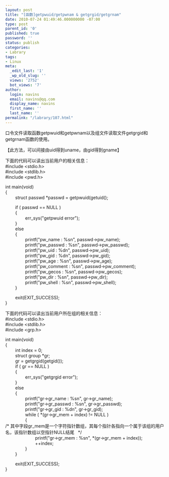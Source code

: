 ```yaml
---
layout: post
title: "[函数]getpwuid/getpwnam & getgrgid/getgrnam"
date: 2010-07-24 01:49:46.000000000 -07:00
type: post
parent_id: '0'
published: true
password: ''
status: publish
categories:
- Labrary
tags:
- Linux
meta:
  _edit_last: '1'
  _wp_old_slug: ''
  views: '2752'
  bot_views: '7'
author:
  login: navins
  email: navins@qq.com
  display_name: navins
  first_name: ''
  last_name: ''
permalink: "/labrary/107.html"
---
```

口令文件读取函数getpwuid和getpwnam以及组文件读取文件getgrgid和getgrnam函数的使用。

【此方法，可以间接由uid得到uname，由gid得到gname】

下面的代码可以读出当前用户的相关信息：  
#include \<stdio.h\>  
#include \<stdlib.h\>  
#include \<pwd.h\>

int main(void)  
{  
&nbsp;&nbsp;&nbsp;&nbsp;&nbsp;&nbsp;&nbsp; struct passwd \*passwd = getpwuid(getuid();

&nbsp;&nbsp;&nbsp;&nbsp;&nbsp;&nbsp;&nbsp; if ( passwd == NULL )  
&nbsp;&nbsp;&nbsp;&nbsp;&nbsp;&nbsp;&nbsp; {  
&nbsp;&nbsp;&nbsp;&nbsp;&nbsp;&nbsp;&nbsp;&nbsp;&nbsp;&nbsp;&nbsp;&nbsp;&nbsp;&nbsp;&nbsp; err\_sys("getpwuid error");  
&nbsp;&nbsp;&nbsp;&nbsp;&nbsp;&nbsp;&nbsp; }  
&nbsp;&nbsp;&nbsp;&nbsp;&nbsp;&nbsp;&nbsp; else  
&nbsp;&nbsp;&nbsp;&nbsp;&nbsp;&nbsp;&nbsp; {  
&nbsp;&nbsp;&nbsp;&nbsp;&nbsp;&nbsp;&nbsp;&nbsp;&nbsp;&nbsp;&nbsp;&nbsp;&nbsp;&nbsp;&nbsp; printf("pw\_name : %sn", passwd-\>pw\_name);  
&nbsp;&nbsp;&nbsp;&nbsp;&nbsp;&nbsp;&nbsp;&nbsp;&nbsp;&nbsp;&nbsp;&nbsp;&nbsp;&nbsp;&nbsp; printf("pw\_passwd : %sn", passwd-\>pw\_passwd);  
&nbsp;&nbsp;&nbsp;&nbsp;&nbsp;&nbsp;&nbsp;&nbsp;&nbsp;&nbsp;&nbsp;&nbsp;&nbsp;&nbsp;&nbsp; printf("pw\_uid : %dn", passwd-\>pw\_uid);  
&nbsp;&nbsp;&nbsp;&nbsp;&nbsp;&nbsp;&nbsp;&nbsp;&nbsp;&nbsp;&nbsp;&nbsp;&nbsp;&nbsp;&nbsp; printf("pw\_gid : %dn", passwd-\>pw\_gid);  
&nbsp;&nbsp;&nbsp;&nbsp;&nbsp;&nbsp;&nbsp;&nbsp;&nbsp;&nbsp;&nbsp;&nbsp;&nbsp;&nbsp;&nbsp; printf("pw\_age : %sn", passwd-\>pw\_age);  
&nbsp;&nbsp;&nbsp;&nbsp;&nbsp;&nbsp;&nbsp;&nbsp;&nbsp;&nbsp;&nbsp;&nbsp;&nbsp;&nbsp;&nbsp; printf("pw\_comment : %sn", passwd-\>pw\_comment);  
&nbsp;&nbsp;&nbsp;&nbsp;&nbsp;&nbsp;&nbsp;&nbsp;&nbsp;&nbsp;&nbsp;&nbsp;&nbsp;&nbsp;&nbsp; printf("pw\_gecos : %sn", passwd-\>pw\_gecos);  
&nbsp;&nbsp;&nbsp;&nbsp;&nbsp;&nbsp;&nbsp;&nbsp;&nbsp;&nbsp;&nbsp;&nbsp;&nbsp;&nbsp;&nbsp; printf("pw\_dir : %sn", passwd-\>pw\_dir);  
&nbsp;&nbsp;&nbsp;&nbsp;&nbsp;&nbsp;&nbsp;&nbsp;&nbsp;&nbsp;&nbsp;&nbsp;&nbsp;&nbsp;&nbsp; printf("pw\_shell : %sn", passwd-\>pw\_shell);  
&nbsp;&nbsp;&nbsp;&nbsp;&nbsp;&nbsp;&nbsp; }

&nbsp;&nbsp;&nbsp;&nbsp;&nbsp;&nbsp;&nbsp; exit(EXIT\_SUCCESS);  
}  
<!--more-->  
下面的代码可以读出当前用户所在组的相关信息：  
#include \<stdio.h\>  
#include \<stdlib.h\>  
#include \<grp.h\>

int main(void)  
{  
&nbsp;&nbsp;&nbsp;&nbsp;&nbsp;&nbsp;&nbsp; int index = 0;  
&nbsp;&nbsp;&nbsp;&nbsp;&nbsp;&nbsp;&nbsp; struct group \*gr;  
&nbsp;&nbsp;&nbsp;&nbsp;&nbsp;&nbsp;&nbsp; gr = getgrgid(getgid());  
&nbsp;&nbsp;&nbsp;&nbsp;&nbsp;&nbsp;&nbsp; if ( gr == NULL )  
&nbsp;&nbsp;&nbsp;&nbsp;&nbsp;&nbsp;&nbsp; {  
&nbsp;&nbsp;&nbsp;&nbsp;&nbsp;&nbsp;&nbsp;&nbsp;&nbsp;&nbsp;&nbsp;&nbsp;&nbsp;&nbsp;&nbsp; err\_sys("getgrgid error");  
&nbsp;&nbsp;&nbsp;&nbsp;&nbsp;&nbsp;&nbsp; }  
&nbsp;&nbsp;&nbsp;&nbsp;&nbsp;&nbsp;&nbsp; else  
&nbsp;&nbsp;&nbsp;&nbsp;&nbsp;&nbsp;&nbsp; {  
&nbsp;&nbsp;&nbsp;&nbsp;&nbsp;&nbsp;&nbsp;&nbsp;&nbsp;&nbsp;&nbsp;&nbsp;&nbsp;&nbsp;&nbsp; printf("gr-\>gr\_name : %sn", gr-\>gr\_name);  
&nbsp;&nbsp;&nbsp;&nbsp;&nbsp;&nbsp;&nbsp;&nbsp;&nbsp;&nbsp;&nbsp;&nbsp;&nbsp;&nbsp;&nbsp; printf("gr-\>gr\_passwd : %sn", gr-\>gr\_passwd);  
&nbsp;&nbsp;&nbsp;&nbsp;&nbsp;&nbsp;&nbsp;&nbsp;&nbsp;&nbsp;&nbsp;&nbsp;&nbsp;&nbsp;&nbsp; printf("gr-\>gr\_gid : %dn", gr-\>gr\_gid);  
&nbsp;&nbsp;&nbsp;&nbsp;&nbsp;&nbsp;&nbsp;&nbsp;&nbsp;&nbsp;&nbsp;&nbsp;&nbsp;&nbsp;&nbsp; while ( \*(gr-\>gr\_mem + index) != NULL )  
&nbsp;&nbsp;&nbsp;&nbsp;&nbsp;&nbsp;&nbsp;&nbsp;&nbsp;&nbsp;&nbsp;&nbsp;&nbsp;&nbsp;&nbsp; {  
/\* 其中字段gr\_mem是一个字符指针数组，其每个指针各指向一个属于该组的用户名，该指针数组以空指针NULL结尾&nbsp;&nbsp; \*/  
&nbsp;&nbsp;&nbsp;&nbsp;&nbsp;&nbsp;&nbsp;&nbsp;&nbsp;&nbsp;&nbsp;&nbsp;&nbsp;&nbsp;&nbsp;&nbsp;&nbsp;&nbsp;&nbsp;&nbsp;&nbsp;&nbsp;&nbsp; printf("gr-\>gr\_mem : %sn", \*(gr-\>gr\_mem + index));  
&nbsp;&nbsp;&nbsp;&nbsp;&nbsp;&nbsp;&nbsp;&nbsp;&nbsp;&nbsp;&nbsp;&nbsp;&nbsp;&nbsp;&nbsp;&nbsp;&nbsp;&nbsp;&nbsp;&nbsp;&nbsp;&nbsp;&nbsp; ++index;  
&nbsp;&nbsp;&nbsp;&nbsp;&nbsp;&nbsp;&nbsp;&nbsp;&nbsp;&nbsp;&nbsp;&nbsp;&nbsp;&nbsp;&nbsp; }  
&nbsp;&nbsp;&nbsp;&nbsp;&nbsp;&nbsp;&nbsp; }

&nbsp;&nbsp;&nbsp;&nbsp;&nbsp;&nbsp;&nbsp; exit(EXIT\_SUCCESS);  
}

